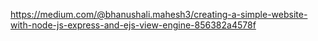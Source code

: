 https://medium.com/@bhanushali.mahesh3/creating-a-simple-website-with-node-js-express-and-ejs-view-engine-856382a4578f
